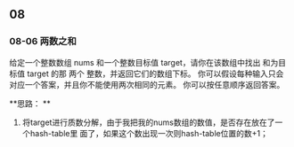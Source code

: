 

## 08 
### 08-06 两数之和
给定一个整数数组 nums 和一个整数目标值 target，请你在该数组中找出 和为目标值 target  的那 两个 整数，并返回它们的数组下标。
你可以假设每种输入只会对应一个答案，并且你不能使用两次相同的元素。
你可以按任意顺序返回答案。

**思路： **
1. 将target进行质数分解，由于我把我的nums数组的数值，是否存在放在了一个hash-table里
面了，如果这个数出现一次则hash-table位置的数+1；



